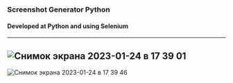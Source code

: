 ### Screenshot Generator Python
#### Developed at Python and using Selenium

---
![Снимок экрана 2023-01-24 в 17 39 01](https://user-images.githubusercontent.com/95641884/214339767-cb069aff-6a9f-442c-83b6-862351ea1c22.png)
---

![Снимок экрана 2023-01-24 в 17 39 46](https://user-images.githubusercontent.com/95641884/214339823-8414d91e-c2d6-4f21-b05b-4420053c317b.png)
